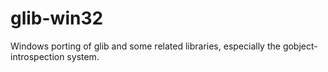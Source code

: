 glib-win32
==========

Windows porting of glib and some related libraries, especially the gobject-introspection system.